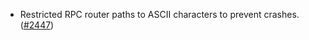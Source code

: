 - Restricted RPC router paths to ASCII characters to prevent crashes.
  ([\#2447](https://github.com/anoma/namada/pull/2447))